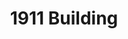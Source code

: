---
events:
- building: 1911 Building
  categories: 1911-building
  description: Dorothy Williams became the first African American instructor with
    faculty ranking, teaching in the Department of Sociology and Anthropology.
  event_decade: '1960'
  event_id: '2'
  excerpt: Dorothy Williams became the first African American instructor with faculty
    ranking, teaching in the Department of Sociology and Anthropology.
  image id (orig): '0227372'
  image_caption: Dorothy S. Williams, NC State University Faculty
  image_id: '0227372'
  image_link: https://d.lib.ncsu.edu/collections/catalog/0227372
  start_date: 01/01/1965
  title: First African American Instructor with Faculty Ranking
  year: '1965'
- building: 1911 Building
  categories: 1911-building
  description: In fall 1969, NC State began offering Black Studies courses; these
    courses included black American literature, the Afro American in America, black
    Americans in American politics, and black ideology. Previously, many students
    were going to Shaw University and St. Augustine's College to take these classes.
  event_decade: '1960'
  event_id: '51'
  excerpt: In fall 1969, NC State began offering Black Studies courses; these courses
    included black American literature, the Afro American in America, black Americans
    in American politics, and black ideology. Previously, many students were going
    to Shaw University and St. Augustine's College to take these classes.
  image id (orig): 0004739
  image_caption: Nineteen Eleven Building
  image_id: 0004739
  image_link: https://d.lib.ncsu.edu/collections/catalog/0004739
  redirect_from: /events/54/index.html
  start_date: 09/01/1969
  title: First Black Studies Classes offered
  year: '1969'
lat: '35.786499'
layout: post
lng: '-78.667297'
order: 32
permalink: places/1911-building/
place: 1911-building
route:
  code: Ok
  routes:
  - distance: 363.07
    duration: 258.683
    geometry:
      coordinates:
      - - -78.667158
        - 35.786463
      - - -78.667148
        - 35.786488
      - - -78.667091
        - 35.786474
      - - -78.667076
        - 35.786471
      - - -78.666791
        - 35.786623
      - - -78.666759
        - 35.786581
      - - -78.666734
        - 35.786555
      - - -78.666765
        - 35.786486
      - - -78.666796
        - 35.78646
      - - -78.666828
        - 35.78641
      - - -78.666839
        - 35.786358
      - - -78.666831
        - 35.786311
      - - -78.666793
        - 35.786241
      - - -78.666726
        - 35.786151
      - - -78.666662
        - 35.786079
      - - -78.66657
        - 35.786016
      - - -78.666584
        - 35.785981
      - - -78.666688
        - 35.78571
      - - -78.666808
        - 35.7854
      - - -78.666753
        - 35.785349
      - - -78.666692
        - 35.785391
      - - -78.666653
        - 35.785401
      - - -78.666616
        - 35.785405
      - - -78.66654
        - 35.785407
      - - -78.666458
        - 35.785396
      - - -78.666351
        - 35.785359
      - - -78.666221
        - 35.785316
      - - -78.666232
        - 35.78528
      - - -78.666248
        - 35.785235
      - - -78.665864
        - 35.785121
      - - -78.665709
        - 35.785068
      - - -78.665669
        - 35.785044
      - - -78.665605
        - 35.785006
      - - -78.665706
        - 35.784787
      - - -78.665764
        - 35.78468
      type: LineString
    legs:
    - admins:
      - iso_3166_1: US
        iso_3166_1_alpha3: USA
      distance: 363.07
      duration: 258.683
      steps:
      - distance: 3.026
        driving_side: right
        duration: 2.131
        geometry:
          coordinates:
          - - -78.667158
            - 35.786463
          - - -78.667148
            - 35.786488
          type: LineString
        intersections:
        - admin_index: 0
          bearings:
          - 18
          entry:
          - true
          geometry_index: 0
          is_urban: true
          location:
          - -78.667158
          - 35.786463
          mapbox_streets_v8:
            class: street
          out: 0
        maneuver:
          bearing_after: 18
          bearing_before: 0
          instruction: Walk north on Current Drive.
          location:
          - -78.667158
          - 35.786463
          type: depart
        mode: walking
        name: Current Drive
        weight: 2.131
      - distance: 6
        driving_side: right
        duration: 5.225
        geometry:
          coordinates:
          - - -78.667148
            - 35.786488
          - - -78.667091
            - 35.786474
          - - -78.667076
            - 35.786471
          type: LineString
        intersections:
        - admin_index: 0
          bearings:
          - 107
          - 198
          duration: 3.521
          entry:
          - true
          - false
          geometry_index: 1
          in: 1
          is_urban: true
          location:
          - -78.667148
          - 35.786488
          mapbox_streets_v8:
            class: service
          out: 0
          turn_weight: 5
          weight: 8.521
        - admin_index: 0
          bearings:
          - 104
          - 287
          entry:
          - true
          - false
          geometry_index: 2
          in: 1
          is_urban: true
          location:
          - -78.667091
          - 35.786474
          mapbox_streets_v8:
            class: service
          out: 0
          turn_duration: 1
          turn_weight: 1
        maneuver:
          bearing_after: 107
          bearing_before: 18
          instruction: Turn right onto the walkway.
          location:
          - -78.667148
          - 35.786488
          modifier: right
          type: turn
        mode: walking
        name: ''
        weight: 10.225
      - distance: 31
        driving_side: right
        duration: 21.831
        geometry:
          coordinates:
          - - -78.667076
            - 35.786471
          - - -78.666791
            - 35.786623
          type: LineString
        intersections:
        - admin_index: 0
          bearings:
          - 57
          - 284
          entry:
          - true
          - false
          geometry_index: 3
          in: 1
          is_urban: true
          location:
          - -78.667076
          - 35.786471
          mapbox_streets_v8:
            class: service
          out: 0
        maneuver:
          bearing_after: 57
          bearing_before: 104
          instruction: Turn left onto the walkway.
          location:
          - -78.667076
          - 35.786471
          modifier: left
          type: turn
        mode: walking
        name: ''
        weight: 21.831
      - distance: 9
        driving_side: right
        duration: 6.338
        geometry:
          coordinates:
          - - -78.666791
            - 35.786623
          - - -78.666759
            - 35.786581
          - - -78.666734
            - 35.786555
          type: LineString
        intersections:
        - admin_index: 0
          bearings:
          - 147
          - 237
          entry:
          - true
          - false
          geometry_index: 4
          in: 1
          is_urban: true
          location:
          - -78.666791
          - 35.786623
          mapbox_streets_v8:
            class: service
          out: 0
        maneuver:
          bearing_after: 147
          bearing_before: 57
          instruction: Turn right onto the walkway.
          location:
          - -78.666791
          - 35.786623
          modifier: right
          type: turn
        mode: walking
        name: ''
        weight: 6.338
      - distance: 70
        driving_side: right
        duration: 49.296
        geometry:
          coordinates:
          - - -78.666734
            - 35.786555
          - - -78.666765
            - 35.786486
          - - -78.666796
            - 35.78646
          - - -78.666828
            - 35.78641
          - - -78.666839
            - 35.786358
          - - -78.666831
            - 35.786311
          - - -78.666793
            - 35.786241
          - - -78.666726
            - 35.786151
          - - -78.666662
            - 35.786079
          - - -78.66657
            - 35.786016
          type: LineString
        intersections:
        - admin_index: 0
          bearings:
          - 200
          - 325
          duration: 5.634
          entry:
          - true
          - false
          geometry_index: 6
          in: 1
          is_urban: true
          location:
          - -78.666734
          - 35.786555
          mapbox_streets_v8:
            class: service
          out: 0
          weight: 5.634
        - admin_index: 0
          bearings:
          - 20
          - 216
          duration: 7.042
          entry:
          - false
          - true
          geometry_index: 7
          in: 0
          is_urban: true
          location:
          - -78.666765
          - 35.786486
          mapbox_streets_v8:
            class: service
          out: 1
          weight: 7.042
        - admin_index: 0
          bearings:
          - 30
          - 186
          duration: 7.746
          entry:
          - false
          - true
          geometry_index: 9
          in: 0
          is_urban: true
          location:
          - -78.666828
          - 35.78641
          mapbox_streets_v8:
            class: service
          out: 1
          weight: 7.746
        - admin_index: 0
          bearings:
          - 156
          - 357
          entry:
          - true
          - false
          geometry_index: 11
          in: 1
          is_urban: true
          location:
          - -78.666831
          - 35.786311
          mapbox_streets_v8:
            class: service
          out: 0
        maneuver:
          bearing_after: 200
          bearing_before: 145
          instruction: Turn right onto the walkway.
          location:
          - -78.666734
          - 35.786555
          modifier: right
          type: turn
        mode: walking
        name: ''
        weight: 49.296
      - distance: 80
        driving_side: right
        duration: 57.338
        geometry:
          coordinates:
          - - -78.66657
            - 35.786016
          - - -78.666584
            - 35.785981
          - - -78.666688
            - 35.78571
          - - -78.666808
            - 35.7854
          - - -78.666753
            - 35.785349
          type: LineString
        intersections:
        - admin_index: 0
          bearings:
          - 198
          - 310
          duration: 2.817
          entry:
          - true
          - false
          geometry_index: 15
          in: 1
          is_urban: true
          location:
          - -78.66657
          - 35.786016
          mapbox_streets_v8:
            class: service
          out: 0
          weight: 2.817
        - admin_index: 0
          bearings:
          - 18
          - 197
          duration: 23.535
          entry:
          - false
          - true
          geometry_index: 16
          in: 0
          is_urban: true
          location:
          - -78.666584
          - 35.785981
          mapbox_streets_v8:
            class: service
          out: 1
          turn_duration: 1
          turn_weight: 1
          weight: 23.535
        - admin_index: 0
          bearings:
          - 17
          - 197
          entry:
          - false
          - true
          geometry_index: 17
          in: 0
          is_urban: true
          location:
          - -78.666688
          - 35.78571
          mapbox_streets_v8:
            class: service
          out: 1
        maneuver:
          bearing_after: 198
          bearing_before: 130
          instruction: Turn right onto the walkway.
          location:
          - -78.66657
          - 35.786016
          modifier: right
          type: turn
        mode: walking
        name: ''
        weight: 57.338
      - distance: 52
        driving_side: right
        duration: 36.62
        geometry:
          coordinates:
          - - -78.666753
            - 35.785349
          - - -78.666692
            - 35.785391
          - - -78.666653
            - 35.785401
          - - -78.666616
            - 35.785405
          - - -78.66654
            - 35.785407
          - - -78.666458
            - 35.785396
          - - -78.666351
            - 35.785359
          - - -78.666221
            - 35.785316
          type: LineString
        intersections:
        - admin_index: 0
          bearings:
          - 50
          - 319
          duration: 7.746
          entry:
          - true
          - false
          geometry_index: 19
          in: 1
          is_urban: true
          location:
          - -78.666753
          - 35.785349
          mapbox_streets_v8:
            class: service
          out: 0
          weight: 7.746
        - admin_index: 0
          bearings:
          - 86
          - 241
          entry:
          - true
          - false
          geometry_index: 21
          in: 1
          is_urban: true
          location:
          - -78.666653
          - 35.785401
          mapbox_streets_v8:
            class: service
          out: 0
        maneuver:
          bearing_after: 50
          bearing_before: 139
          instruction: Turn left onto the walkway.
          location:
          - -78.666753
          - 35.785349
          modifier: left
          type: turn
        mode: walking
        name: ''
        weight: 36.62
      - distance: 9
        driving_side: right
        duration: 7.338
        geometry:
          coordinates:
          - - -78.666221
            - 35.785316
          - - -78.666232
            - 35.78528
          - - -78.666248
            - 35.785235
          type: LineString
        intersections:
        - admin_index: 0
          bearings:
          - 194
          - 292
          duration: 2.817
          entry:
          - true
          - false
          geometry_index: 26
          in: 1
          is_urban: true
          location:
          - -78.666221
          - 35.785316
          mapbox_streets_v8:
            class: service
          out: 0
          weight: 2.817
        - admin_index: 0
          bearings:
          - 14
          - 196
          entry:
          - false
          - true
          geometry_index: 27
          in: 0
          is_urban: true
          location:
          - -78.666232
          - 35.78528
          mapbox_streets_v8:
            class: service
          out: 1
          turn_duration: 1
          turn_weight: 1
        maneuver:
          bearing_after: 194
          bearing_before: 112
          instruction: Turn right onto the walkway.
          location:
          - -78.666221
          - 35.785316
          modifier: right
          type: turn
        mode: walking
        name: ''
        weight: 7.338
      - distance: 64
        driving_side: right
        duration: 45.07
        geometry:
          coordinates:
          - - -78.666248
            - 35.785235
          - - -78.665864
            - 35.785121
          - - -78.665709
            - 35.785068
          - - -78.665669
            - 35.785044
          - - -78.665605
            - 35.785006
          type: LineString
        intersections:
        - admin_index: 0
          bearings:
          - 16
          - 110
          duration: 40.141
          entry:
          - false
          - true
          geometry_index: 28
          in: 0
          is_urban: true
          location:
          - -78.666248
          - 35.785235
          mapbox_streets_v8:
            class: service
          out: 1
          weight: 40.141
        - admin_index: 0
          bearings:
          - 126
          - 301
          entry:
          - true
          - false
          geometry_index: 31
          in: 1
          is_urban: true
          location:
          - -78.665669
          - 35.785044
          mapbox_streets_v8:
            class: service
          out: 0
        maneuver:
          bearing_after: 110
          bearing_before: 196
          instruction: Turn left onto the walkway.
          location:
          - -78.666248
          - 35.785235
          modifier: left
          type: turn
        mode: walking
        name: ''
        weight: 45.07
      - distance: 39.044
        driving_side: right
        duration: 27.496
        geometry:
          coordinates:
          - - -78.665605
            - 35.785006
          - - -78.665706
            - 35.784787
          - - -78.665764
            - 35.78468
          type: LineString
        intersections:
        - admin_index: 0
          bearings:
          - 201
          - 306
          entry:
          - true
          - false
          geometry_index: 32
          in: 1
          is_urban: true
          location:
          - -78.665605
          - 35.785006
          mapbox_streets_v8:
            class: street
          out: 0
          turn_weight: 5
        maneuver:
          bearing_after: 201
          bearing_before: 126
          instruction: Turn right onto Boney Drive.
          location:
          - -78.665605
          - 35.785006
          modifier: right
          type: turn
        mode: walking
        name: Boney Drive
        weight: 32.496
      - distance: 0
        driving_side: right
        duration: 0
        geometry:
          coordinates:
          - - -78.665764
            - 35.78468
          - - -78.665764
            - 35.78468
          type: LineString
        intersections:
        - admin_index: 0
          bearings:
          - 23
          entry:
          - true
          geometry_index: 34
          in: 0
          location:
          - -78.665764
          - 35.78468
        maneuver:
          bearing_after: 0
          bearing_before: 203
          instruction: Your destination is on the left.
          location:
          - -78.665764
          - 35.78468
          modifier: left
          type: arrive
        mode: walking
        name: Boney Drive
        weight: 0
      summary: Current Drive, Boney Drive
      weight: 268.683
    weight: 268.683
    weight_name: pedestrian
  uuid: vYOcPQFWmp1b0GFXVbRow2zi7YyEypwSpRegX1lA1sHTK_wojVL70w==
  waypoints:
  - distance: 13.195
    location:
    - -78.667158
    - 35.786463
    name: Current Drive
  - distance: 15.198
    location:
    - -78.665764
    - 35.78468
    name: Boney Drive
title: 1911 Building

---